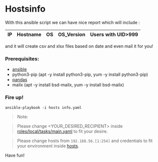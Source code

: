 # Hostsinfo
With this ansible script we can have nice report which will include :

|IP|Hostname|OS|OS_Version|Users with UID>999|
|----|----|----|----|----|

and it will create csv and xlsx files based on date and even mail it for you!

### Prerequisites:
- [ansible](https://docs.ansible.com/ansible/latest/installation_guide/intro_installation.html)
- python3-pip (apt -y install python3-pip, yum -y install python3-pip)
- [pandas](https://pypi.org/project/pandas/)
- mailx (apt -y install bsd-mailx, yum -y install bsd-mailx)

### Fire up!
```
ansible-playbook -i hosts info.yaml
```
> Note:

>  Please change <YOUR_DESIRED_RECIPIENT> inside [roles/local/tasks/main.yaml](https://github.com/farshadzamanirad-projects/hostsinfo/blob/main/roles/local/tasks/main.yaml) to fit your desire.

>  Please change hosts from `192.168.56.[1:254]` and credentials to fit your environment inside [hosts](https://github.com/farshadzamanirad-projects/hostsinfo/blob/main/hosts).

Have fun!
